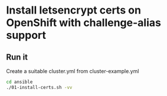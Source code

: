 # Install letsencrypt certs on OpenShift with challenge-alias support


## Run it

Create a suitable cluster.yml from cluster-example.yml

```bash
cd ansible
./01-install-certs.sh -vv
```
